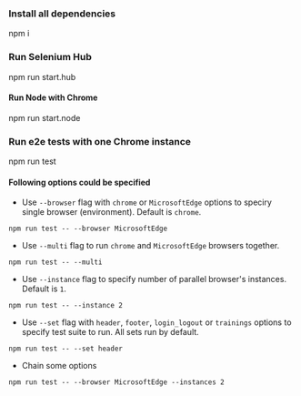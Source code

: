 ### Install all dependencies
npm i

### Run Selenium Hub
npm run start.hub

#### Run Node with Chrome
npm run start.node

### Run e2e tests with one Chrome instance
npm run test

#### Following options could be specified

* Use `--browser` flag with `chrome` or `MicrosoftEdge` options to speciry single browser (environment). Default is `chrome`.
```
npm run test -- --browser MicrosoftEdge
```

* Use `--multi` flag to run `chrome` and `MicrosoftEdge` browsers together.
```
npm run test -- --multi
```

* Use `--instance` flag to specify number of parallel browser's instances. Default is `1`.
```
npm run test -- --instance 2
```

* Use `--set` flag with `header`, `footer`, `login_logout` or `trainings` options to specify test suite to run. All sets run by default.
```
npm run test -- --set header
```

* Chain some options
```
npm run test -- --browser MicrosoftEdge --instances 2
```